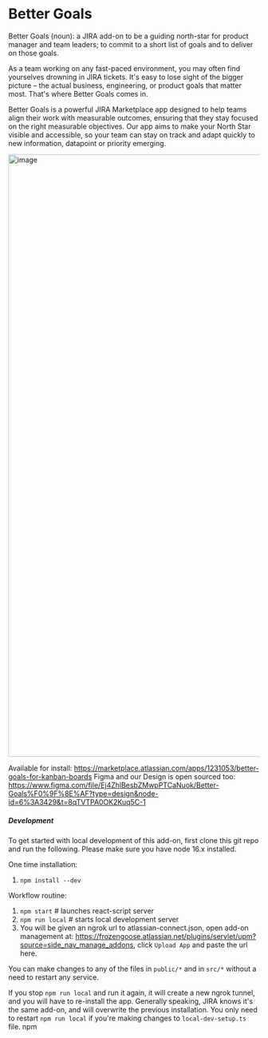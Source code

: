 # Better Goals

Better Goals (noun): a JIRA add-on to be a guiding north-star for product manager and team leaders; to commit to a 
short list of goals and to deliver on those goals.

As a team working on any fast-paced environment, you may often find yourselves drowning in JIRA tickets. It's easy to lose sight of the bigger picture – the actual business, engineering, or product goals that matter most. That's where Better Goals comes in.

Better Goals is a powerful JIRA Marketplace app designed to help teams align their work with measurable outcomes, ensuring that they stay focused on the right measurable objectives. Our app aims to make your North Star visible and accessible, so your team can stay on track and adapt quickly to new information, datapoint or priority emerging. 

<img width="1207" alt="image" src="https://user-images.githubusercontent.com/129691702/235436445-ed6c57fb-babc-46a9-9054-61218733d17d.png">



Available for install: https://marketplace.atlassian.com/apps/1231053/better-goals-for-kanban-boards
Figma and our Design is open sourced too:
https://www.figma.com/file/Ej4ZhlBesbZMwpPTCaNuok/Better-Goals%F0%9F%8E%AF?type=design&node-id=6%3A3429&t=8qTVTPA0OK2Kuq5C-1

##### Development

To get started with local development of this add-on, first clone this git repo and run the following.
Please make sure you have node 16.x installed.

One time installation:

1. `npm install --dev`

Workflow routine:

1. `npm start` # launches react-script server
2. `npm run local` # starts local development server
3. You will be given an ngrok url to atlassian-connect.json, open add-on management at: https://frozengoose.atlassian.net/plugins/servlet/upm?source=side_nav_manage_addons, click `Upload App` and paste the url here.

You can make changes to any of the files in `public/*` and in `src/*` without a need to restart any service.

If you stop `npm run local` and run it again, it will create a new ngrok tunnel, and you will have to re-install the app. Generally speaking, JIRA knows it's the same add-on, and will overwrite the previous installation. You only need to restart `npm run local` if you're making changes to `local-dev-setup.ts` file. npm
